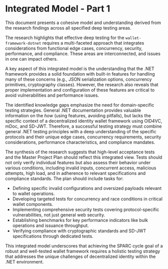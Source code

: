 # Integrated Model - Part 1

This document presents a cohesive model and understanding derived from the research findings across all specified deep testing areas.

The research highlights that effective deep testing for the `wallet-framework-dotnet` requires a multi-faceted approach that integrates considerations from functional edge cases, concurrency, security, performance, and compliance. These areas are interconnected, and issues in one can impact others.

A key aspect of this integrated model is the understanding that the .NET framework provides a solid foundation with built-in features for handling many of these concerns (e.g., JSON serialization options, concurrency primitives, cryptography classes). However, the research also reveals that proper implementation and configuration of these features are critical to avoid vulnerabilities and performance issues.

The identified knowledge gaps emphasize the need for domain-specific testing strategies. General .NET documentation provides valuable information on the *how* (using features, avoiding pitfalls), but lacks the specific context of a decentralized identity wallet framework using OID4VC, mDoc, and SD-JWT. Therefore, a successful testing strategy must combine general .NET testing principles with a deep understanding of the specific protocols and their unique edge cases, concurrency requirements, security considerations, performance characteristics, and compliance mandates.

The synthesis of the research suggests that high-level acceptance tests and the Master Project Plan should reflect this integrated view. Tests should not only verify individual features but also assess their behavior under various conditions, including invalid inputs, concurrent access, malicious attempts, high load, and in adherence to relevant specifications and compliance standards. The plan should include tasks for:

-   Defining specific invalid configurations and oversized payloads relevant to wallet operations.
-   Developing targeted tests for concurrency and race conditions in critical wallet components.
-   Implementing comprehensive security tests covering protocol-specific vulnerabilities, not just general web security.
-   Establishing benchmarks for key performance indicators like bulk operations and issuance throughput.
-   Verifying compliance with cryptographic standards and SD-JWT specifications through dedicated tests.

This integrated model underscores that achieving the SPARC cycle goal of a robust and well-tested wallet framework requires a holistic testing strategy that addresses the unique challenges of decentralized identity within the .NET environment.